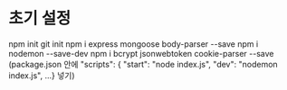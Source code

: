 # 초기 설정

npm init
git init
npm i express mongoose body-parser --save
npm i nodemon --save-dev
npm i bcrypt jsonwebtoken cookie-parser --save
(package.json 안에 "scripts": {
"start": "node index.js",
"dev": "nodemon index.js", ...} 넣기)
